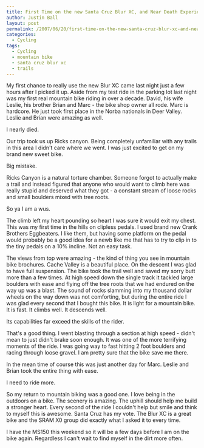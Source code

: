 ```yaml
---
title: First Time on the new Santa Cruz Blur XC, and Near Death Experiences
author: Justin Ball
layout: post
permalink: /2007/06/20/first-time-on-the-new-santa-cruz-blur-xc-and-near-death-experiences/
categories:
  - Cycling
tags:
  - Cycling
  - mountain bike
  - santa cruz blur xc
  - trails
---
```


My first chance to really use the new Blur XC came last night just a few hours after I picked it up. Aside from my test ride in the parking lot last night was my first real mountain bike riding in over a decade. David, his wife Leslie, his brother Brian and Marc - the bike shop owner all rode. Marc is hardcore. He just took first place in the Norba nationals in Deer Valley. Leslie and Brian were amazing as well.

I nearly died.

Our trip took us up Ricks canyon. Being completely unfamiliar with any trails in this area I didn't care where we went. I was just excited to get on my brand new sweet bike.

Big mistake.

Ricks Canyon is a natural torture chamber. Someone forgot to actually make a trail and instead figured that anyone who would want to climb here was really stupid and deserved what they got - a constant stream of loose rocks and small boulders mixed with tree roots.

So ya I am a wus.

The climb left my heart pounding so heart I was sure it would exit my chest. This was my first time in the hills on clipless pedals. I used brand new Crank Brothers Eggbeaters. I like them, but having some platform on the pedal would probably be a good idea for a newb like me that has to try to clip in to the tiny pedals on a 10% incline. Not an easy task.

The views from top were amazing - the kind of thing you see in mountain bike brochures. Cache Valley is a beautiful place. On the descent I was glad to have full suspension. The bike took the trail well and saved my sorry butt more than a few times. At high speed down the single track it tackled large boulders with ease and flying off the tree roots that we had endured on the way up was a blast. The sound of rocks slamming into my thousand dollar wheels on the way down was not comforting, but during the entire ride I was glad every second that I bought this bike. It is light for a mountain bike. It is fast. It climbs well. It descends well.

Its capabilities far exceed the skills of the rider.

That's a good thing. I went blasting through a section at high speed - didn't mean to just didn't brake soon enough. It was one of the more terrifying moments of the ride. I was going way to fast hitting 2 foot boulders and racing through loose gravel. I am pretty sure that the bike save me there. 

In the mean time of course this was just another day for Marc. Leslie and Brian took the entire thing with ease. 

I need to ride more.

So my return to mountain biking was a good one. I love being in the outdoors on a bike. The scenery is amazing. The uphill should help me build a stronger heart. Every second of the ride I couldn't help but smile and think to myself this is awesome. Santa Cruz has my vote. The Blur XC is a great bike and the SRAM X0 group did exactly what I asked it to every time. 

I have the MS150 this weekend so it will be a few days before I am on the bike again. Regardless I can't wait to find myself in the dirt more often.